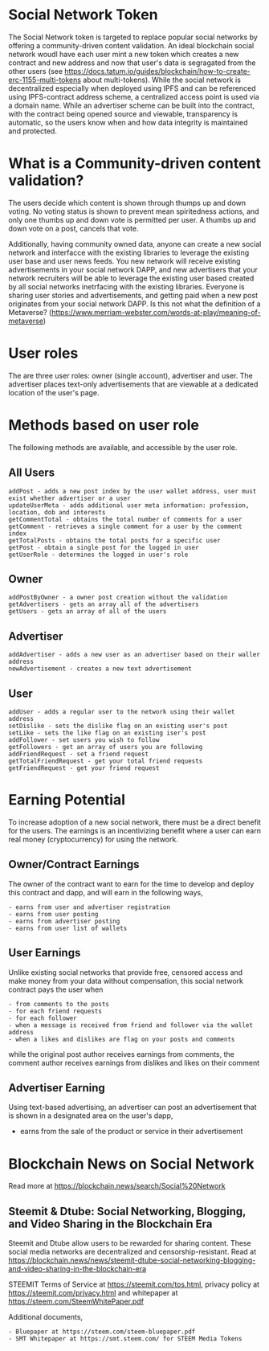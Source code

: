 # Social Network Token
The Social Network token is targeted to replace popular social networks by offering a community-driven content validation. An ideal blockchain social network woudl have each user mint a new token which creates a new contract and new address and now that user's data is segragated from the other users (see https://docs.tatum.io/guides/blockchain/how-to-create-erc-1155-multi-tokens about multi-tokens). While the social network is decentralized especially when deployed using IPFS and can be referenced using IPFS-contract address scheme, a centralized access point is used via a domain name. While an advertiser scheme can be built into  the contract, with the contract being opened source and viewable, transparency is automatic, so the users know when and how data integrity is maintained and protected.


# What is a Community-driven content validation?
The users decide which content is shown through thumps up and down voting. No voting status is shown to prevent mean spiritedness actions, and only one thumbs up and down vote is permitted per user. A thumbs up and down vote on a post, cancels that vote.

Additionally, having community owned data, anyone can create a new social network and interfacce with the existing libraries to leverage the existing user base and user news feeds. You new network will receive existing advertisements in your social network DAPP, and new advertisers that your network recruiters will be able to leverage the existing user based created by all social networks inetrfacing with the existing libraries. Everyone is sharing user stories and advertisements, and getting paid when a new post originates from your social network DAPP. Is this not what the definition of a Metaverse? (https://www.merriam-webster.com/words-at-play/meaning-of-metaverse)

# User roles
The are three user roles: owner (single account), advertiser and user. The advertiser places text-only advertisements that are viewable at a dedicated location of the user's page.

# Methods based on user role
The following methods are available, and accessible by the user role.

## All Users

    addPost - adds a new post index by the user wallet address, user must exist whether advertiser or a user
    updateUserMeta - adds additional user meta information: profession, location, dob and interests
    getCommentTotal - obtains the total number of comments for a user
    getComment - retrieves a single comment for a user by the comment index
    getTotalPosts - obtains the total posts for a specific user
    getPost - obtain a single post for the logged in user
    getUserRole - determines the logged in user's role

## Owner

    addPostByOwner - a owner post creation without the validation
    getAdvertisers - gets an array all of the advertisers
    getUsers - gets an array of all of the users

## Advertiser

    addAdvertiser - adds a new user as an advertiser based on their waller address
    newAdvertisement - creates a new text advertisement

## User

    addUser - adds a regular user to the network using their wallet address
    setDislike - sets the dislike flag on an existing user's post
    setLike - sets the like flag on an existing iser's post
    addFollower - set users you wish to follow
    getFollowers - get an array of users you are following
    addFriendRequest - set a friend request
    getTotalFriendRequest - get your total friend requests
    getFriendRequest - get your friend request

# Earning Potential
To increase adoption of a new social network, there must be a direct benefit for the users. The earnings is an incentivizing benefit where a user can earn real money (cryptocurrency) for using the network.

## Owner/Contract Earnings
The owner of the contract want to earn for the time to develop and deploy this contract and dapp, and will earn in the following ways,

    - earns from user and advertiser registration
    - earns from user posting
    - earns from advertiser posting
    - earns from user list of wallets

## User Earnings
Unlike existing social networks that provide free, censored access and make money from your data without compensation, this social network contract
pays the user when

    - from comments to the posts
    - for each friend requests
    - for each follower
    - when a message is received from friend and follower via the wallet address
    - when a likes and dislikes are flag on your posts and comments

while the original post author receives earnings from comments, the comment author receives earnings from dislikes and likes on their comment


## Advertiser Earning
Using text-based advertising, an advertiser can post an advertisement that is shown in a designated area on the user's dapp,

  - earns from the sale of the product or service in their advertisement

# Blockchain News on Social Network
Read more at https://blockchain.news/search/Social%20Network

## Steemit & Dtube: Social Networking, Blogging, and Video Sharing in the Blockchain Era
Steemit and Dtube allow users to be rewarded for sharing content. These social media networks are decentralized and censorship-resistant. Read at https://blockchain.news/news/steemit-dtube-social-networking-blogging-and-video-sharing-in-the-blockchain-era

STEEMIT Terms of Service at https://steemit.com/tos.html, privacy policy at https://steemit.com/privacy.html and whitepaper at https://steem.com/SteemWhitePaper.pdf

Additional documents,
    
    - Bluepaper at https://steem.com/steem-bluepaper.pdf
    - SMT Whitepaper at https://smt.steem.com/ for STEEM Media Tokens
    

